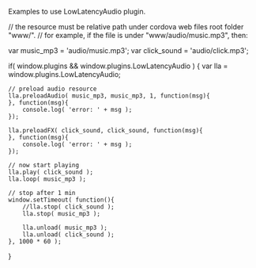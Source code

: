 
Examples to use LowLatencyAudio plugin.

// the resource must be relative path under cordova web files root folder "www/".
// for example, if the file is under "www/audio/music.mp3", then:

var music_mp3 = 'audio/music.mp3';
var click_sound = 'audio/click.mp3';

if( window.plugins && window.plugins.LowLatencyAudio ) {
	var lla = window.plugins.LowLatencyAudio;
	
	// preload audio resource
	lla.preloadAudio( music_mp3, music_mp3, 1, function(msg){
	}, function(msg){
		console.log( 'error: ' + msg );
	});
	
	lla.preloadFX( click_sound, click_sound, function(msg){
	}, function(msg){
		console.log( 'error: ' + msg );
	});
	
	// now start playing
	lla.play( click_sound );
	lla.loop( music_mp3 );

	// stop after 1 min	
	window.setTimeout( function(){
		//lla.stop( click_sound );
		lla.stop( music_mp3 );
			
		lla.unload( music_mp3 );
		lla.unload( click_sound );
	}, 1000 * 60 );
}
		